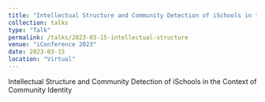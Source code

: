 ```yaml
---
title: "Intellectual Structure and Community Detection of iSchools in the Context of Community Identity"
collection: talks
type: "Talk"
permalink: /talks/2023-03-15-intellectual-structure
venue: "iConference 2023"
date: 2023-03-15
location: "Virtual"
---
```


Intellectual Structure and Community Detection of iSchools in the Context of Community Identity
